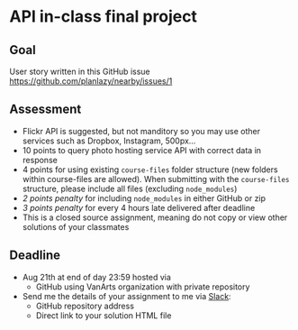 # API in-class final project

## Goal
User story written in this GitHub issue https://github.com/planlazy/nearby/issues/1

## Assessment
* Flickr API is suggested, but not manditory so you may use other services such as Dropbox, Instagram, 500px...
* 10 points to query photo hosting service API with correct data in response
* 4 points for using existing `course-files` folder structure (new folders within course-files are allowed). When submitting with the `course-files` structure, please include all files (excluding `node_modules`)
* *2 points penalty* for including `node_modules` in either GitHub or zip
* *3 points penalty* for every 4 hours late delivered after deadline
* This is a closed source assignment, meaning do not copy or view other solutions of your classmates

## Deadline
* Aug 21th at end of day 23:59 hosted via
	* GitHub using VanArts organization with private repository
* Send me the details of your assignment to me via [Slack](https://domaindesign.slack.com/):
	* GitHub repository address
	* Direct link to your solution HTML file
